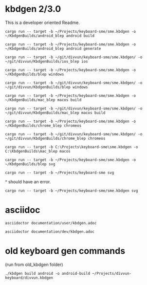 # kbdgen 2/3.0

This is a developer oriented Readme.

`cargo run -- target -b ~/Projects/keyboard-sme/sme.kbdgen -o ~/KbdgenBuilds/android_blep android build`

`cargo run -- target -b ~/Projects/keyboard-sme/sme.kbdgen -o ~/KbdgenBuilds/android_blep android generate`



`cargo run -- target -b ~/git/divvun/keyboard-sme/sme.kbdgen/ -o ~/git/divvun/KbdgenBuilds/ios_blep ios`


`cargo run -- target -b ~/Projects/keyboard-sme/sme.kbdgen -o ~/KbdgenBuilds/blep windows`

`cargo run -- target -b ~/git/divvun/keyboard-sme/sme.kbdgen/ -o ~/git/divvun/KbdgenBuilds/blep windows`


`cargo run -- target -b ~/Projects/keyboard-sme/sme.kbdgen -o ~/KbdgenBuilds/mac_blep macos build`

`cargo run -- target -b ~/git/divvun/keyboard-sme/sme.kbdgen/ -o ~/git/divvun/KbdgenBuilds/mac_blep macos build`


`cargo run -- target -b ~/Projects/keyboard-sme/sme.kbdgen -o ~/KbdgenBuilds/chrome_blep chromeos`

`cargo run -- target -b ~/git/divvun/keyboard-sme/sme.kbdgen/ -o ~/git/divvun/KbdgenBuilds/chrome_blep chromeos`


`cargo run -- target -b C:\Projects\keyboard-sme\sme.kbdgen -o C:\KbdgenBuilds\mac_blep macos`

`cargo run -- target -b ~/Projects/keyboard-sme/sme.kbdgen -o ~/KbdgenBuilds/blep svg`

`cargo run -- target -b ~/Projects/keyboard-sme svg`

^ should have an error.

`cargo run -- target -b ~/Projects/keyboard-sme/sme.kbdgen svg`

# asciidoc

`asciidoctor documentation/user/kbdgen.adoc`

`asciidoctor documentation/dev/kbdgen.adoc`

# old keyboard gen commands

(run from old_kbdgen folder)

`./kbdgen build android -o android-build ~/Projects/divvun-keyboard/divvun.kbdgen`

